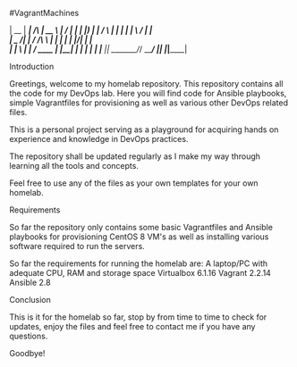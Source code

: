 #VagrantMachines

  |  __ \|  ____|   /\   |  __ \  |  \/  |  ____|
  | |__) | |__     /  \  | |  | | | \  / | |__   
  |  _  /|  __|   / /\ \ | |  | | | |\/| |  __|  
  | | \ \| |____ / ____ \| |__| | | |  | | |____ 
  |_|  \_\______/_/    \_\_____/  |_|  |_|______|


Introduction

Greetings, welcome to my homelab repository. This repository contains all the code for my DevOps lab. Here you will find code for Ansible playbooks, simple Vagrantfiles for provisioning as well as various other DevOps related files.

This is a personal project serving as a playground for acquiring hands on experience and knowledge in DevOps practices.

The repository shall be updated regularly as I make my way through learning all the tools and concepts.

Feel free to use any of the files as your own templates for your own homelab.

Requirements

So far the repository only contains some basic Vagrantfiles and Ansible playbooks for provisioning CentOS 8 VM's as well as installing various software required to run the servers.

So far the requirements for running the homelab are:
A laptop/PC with adequate CPU, RAM and storage space
Virtualbox 6.1.16
Vagrant 2.2.14
Ansible 2.8

Conclusion

This is it for the homelab so far, stop by from time to time to check for updates, enjoy the files and feel free to contact me if you have any questions.

Goodbye!


